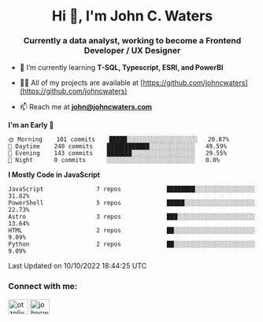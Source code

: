 <h1 align="center">Hi 👋, I'm John C. Waters</h1>
<h3 align="center">Currently a data analyst, working to become a Frontend Developer / UX Designer</h3>

- 🌱 I’m currently learning **T-SQL, Typescript, ESRI, and PowerBI**

- 👨‍💻 All of my projects are available at [https://github.com/johncwaters](https://github.com/johncwaters)

- 📫 Reach me at **john@johncwaters.com**

<!--START_SECTION:waka-->
**I'm an Early 🐤** 

```text
🌞 Morning    101 commits    █████░░░░░░░░░░░░░░░░░░░░   20.87% 
🌆 Daytime    240 commits    ████████████░░░░░░░░░░░░░   49.59% 
🌃 Evening    143 commits    ███████░░░░░░░░░░░░░░░░░░   29.55% 
🌙 Night      0 commits      ░░░░░░░░░░░░░░░░░░░░░░░░░   0.0%

```


**I Mostly Code in JavaScript** 

```text
JavaScript               7 repos             ████████░░░░░░░░░░░░░░░░░   31.82% 
PowerShell               5 repos             █████░░░░░░░░░░░░░░░░░░░░   22.73% 
Astro                    3 repos             ███░░░░░░░░░░░░░░░░░░░░░░   13.64% 
HTML                     2 repos             ██░░░░░░░░░░░░░░░░░░░░░░░   9.09% 
Python                   2 repos             ██░░░░░░░░░░░░░░░░░░░░░░░   9.09%

```



 Last Updated on 10/10/2022 18:44:25 UTC
<!--END_SECTION:waka-->

<h3 align="left">Connect with me:</h3>
<p align="left">
<a href="https://twitter.com/otzolive" target="blank"><img align="center" src="https://raw.githubusercontent.com/rahuldkjain/github-profile-readme-generator/master/src/images/icons/Social/twitter.svg" alt="otzolive" height="30" width="40" /></a>
<a href="https://linkedin.com/in/johncwaters" target="blank"><img align="center" src="https://raw.githubusercontent.com/rahuldkjain/github-profile-readme-generator/master/src/images/icons/Social/linked-in-alt.svg" alt="johncwaters" height="30" width="40" /></a>
</p>
